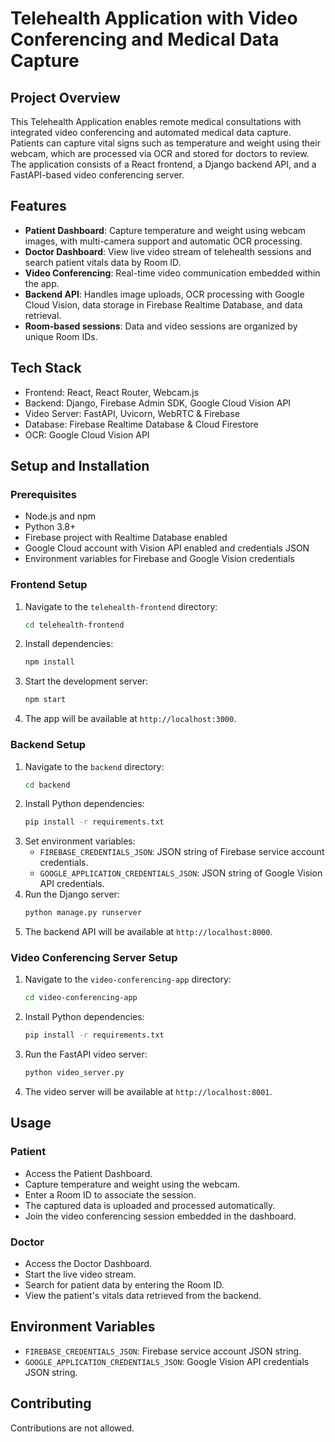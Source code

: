 # Telehealth Application with Video Conferencing and Medical Data Capture

## Project Overview
This Telehealth Application enables remote medical consultations with integrated video conferencing and automated medical data capture. Patients can capture vital signs such as temperature and weight using their webcam, which are processed via OCR and stored for doctors to review. The application consists of a React frontend, a Django backend API, and a FastAPI-based video conferencing server.

## Features
- **Patient Dashboard**: Capture temperature and weight using webcam images, with multi-camera support and automatic OCR processing.
- **Doctor Dashboard**: View live video stream of telehealth sessions and search patient vitals data by Room ID.
- **Video Conferencing**: Real-time video communication embedded within the app.
- **Backend API**: Handles image uploads, OCR processing with Google Cloud Vision, data storage in Firebase Realtime Database, and data retrieval.
- **Room-based sessions**: Data and video sessions are organized by unique Room IDs.

## Tech Stack
- Frontend: React, React Router, Webcam.js
- Backend: Django, Firebase Admin SDK, Google Cloud Vision API
- Video Server: FastAPI, Uvicorn, WebRTC & Firebase
- Database: Firebase Realtime Database & Cloud Firestore
- OCR: Google Cloud Vision API

## Setup and Installation

### Prerequisites
- Node.js and npm
- Python 3.8+
- Firebase project with Realtime Database enabled
- Google Cloud account with Vision API enabled and credentials JSON
- Environment variables for Firebase and Google Vision credentials

### Frontend Setup
1. Navigate to the `telehealth-frontend` directory:
   ```bash
   cd telehealth-frontend
   ```
2. Install dependencies:
   ```bash
   npm install
   ```
3. Start the development server:
   ```bash
   npm start
   ```
4. The app will be available at `http://localhost:3000`.

### Backend Setup
1. Navigate to the `backend` directory:
   ```bash
   cd backend
   ```
2. Install Python dependencies:
   ```bash
   pip install -r requirements.txt
   ```
3. Set environment variables:
   - `FIREBASE_CREDENTIALS_JSON`: JSON string of Firebase service account credentials.
   - `GOOGLE_APPLICATION_CREDENTIALS_JSON`: JSON string of Google Vision API credentials.
4. Run the Django server:
   ```bash
   python manage.py runserver
   ```
5. The backend API will be available at `http://localhost:8000`.

### Video Conferencing Server Setup
1. Navigate to the `video-conferencing-app` directory:
   ```bash
   cd video-conferencing-app
   ```
2. Install Python dependencies:
   ```bash
   pip install -r requirements.txt
   ```
3. Run the FastAPI video server:
   ```bash
   python video_server.py
   ```
4. The video server will be available at `http://localhost:8001`.

## Usage

### Patient
- Access the Patient Dashboard.
- Capture temperature and weight using the webcam.
- Enter a Room ID to associate the session.
- The captured data is uploaded and processed automatically.
- Join the video conferencing session embedded in the dashboard.

### Doctor
- Access the Doctor Dashboard.
- Start the live video stream.
- Search for patient data by entering the Room ID.
- View the patient's vitals data retrieved from the backend.

## Environment Variables
- `FIREBASE_CREDENTIALS_JSON`: Firebase service account JSON string.
- `GOOGLE_APPLICATION_CREDENTIALS_JSON`: Google Vision API credentials JSON string.

## Contributing
Contributions are not allowed.
